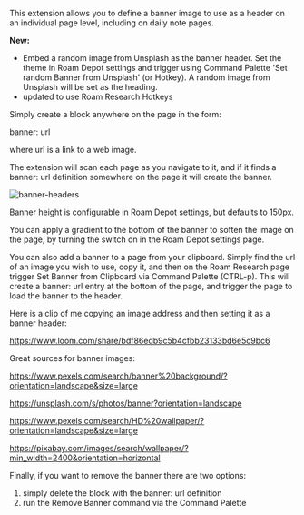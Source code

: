 This extension allows you to define a banner image to use as a header on an individual page level, including on daily note pages.

**New:**
- Embed a random image from Unsplash as the banner header. Set the theme in Roam Depot settings and trigger using Command Palette 'Set random Banner from Unsplash' (or Hotkey). A random image from Unsplash will be set as the heading.
- updated to use Roam Research Hotkeys

Simply create a block anywhere on the page in the form:

banner: url

where url is a link to a web image.

The extension will scan each page as you navigate to it, and if it finds a banner: url definition somewhere on the page it will create the banner.

![banner-headers](https://user-images.githubusercontent.com/6857790/185397164-6e260dc9-25f4-4c60-b579-3dffffa5c196.gif)

Banner height is configurable in Roam Depot settings, but defaults to 150px.

You can apply a gradient to the bottom of the banner to soften the image on the page, by turning the switch on in the Roam Depot settings page.

You can also add a banner to a page from your clipboard. Simply find the url of an image you wish to use, copy it, and then on the Roam Research page trigger Set Banner from Clipboard via Command Palette (CTRL-p). This will create a banner: url entry at the bottom of the page, and trigger the page to load the banner to the header.

Here is a clip of me copying an image address and then setting it as a banner header:

https://www.loom.com/share/bdf86edb9c5b4cfbb23133bd6e5c9bc6

Great sources for banner images:

https://www.pexels.com/search/banner%20background/?orientation=landscape&size=large

https://unsplash.com/s/photos/banner?orientation=landscape

https://www.pexels.com/search/HD%20wallpaper/?orientation=landscape&size=large

https://pixabay.com/images/search/wallpaper/?min_width=2400&orientation=horizontal

Finally, if you want to remove the banner there are two options:
1. simply delete the block with the banner: url definition
2. run the Remove Banner command via the Command Palette
